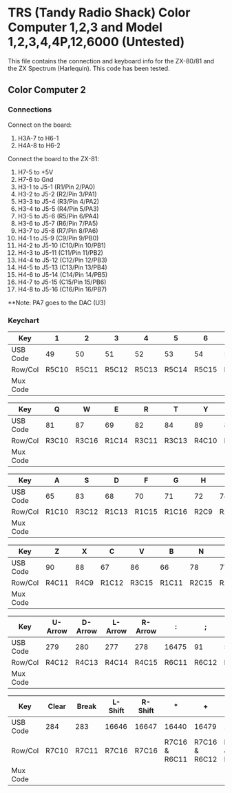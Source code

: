 
# TRS (Tandy Radio Shack) Color Computer 1,2,3 and Model 1,2,3,4,4P,12,6000 (Untested)
This file contains the connection and keyboard info for the ZX-80/81 and the ZX Spectrum (Harlequin). This code has been tested.

## Color Computer 2

### Connections
Connect on the board:
1. H3A-7 to H6-1
1. H4A-8 to H6-2

Connect the board to the ZX-81:
1. H7-5 to +5V
1. H7-6 to Gnd
1. H3-1 to J5-1 (R1/Pin 2/PA0)
1. H3-2 to J5-2 (R2/Pin 3/PA1)
1. H3-3 to J5-4 (R3/Pin 4/PA2)
1. H3-4 to J5-5 (R4/Pin 5/PA3)
1. H3-5 to J5-6 (R5/Pin 6/PA4)
1. H3-6 to J5-7 (R6/Pin 7/PA5)
1. H3-7 to J5-8 (R7/Pin 8/PA6)
1. H4-1 to J5-9 (C9/Pin 9/PB0)
1. H4-2 to J5-10 (C10/Pin 10/PB1)
1. H4-3 to J5-11 (C11/Pin 11/PB2)
1. H4-4 to J5-12 (C12/Pin 12/PB3)
1. H4-5 to J5-13 (C13/Pin 13/PB4)
1. H4-6 to J5-14 (C14/Pin 14/PB5)
1. H4-7 to J5-15 (C15/Pin 15/PB6)
1. H4-8 to J5-16 (C16/Pin 16/PB7)

**Note: PA7 goes to the DAC (U3)

### Keychart

| Key | 1 | 2 | 3 | 4 | 5 | 6 | 7 | 8 | 9 | 0 |
| - | - | - | - | - | - | - | - | - | - | - |
| USB Code| 49 | 50 | 51 | 52 | 53 | 54 | 55 | 56 | 57 | 48 | 
| Row/Col | R5C10 | R5C11 | R5C12 | R5C13 | R5C14 | R5C15 | R5C16 | R6C9 | R6C10 | R5C9 |
| Mux Code|  |   |  | |  |  |  |  |  |  |

| Key | Q | W | E | R | T | Y | U | I | O | P |
| - | - | - | - | - | - | - | - | - | - | - |
| USB Code| 81 | 87 | 69 | 82 | 84 | 89 | 85 | 73 | 79 | 80 | 
| Row/Col | R3C10 | R3C16 | R1C14 | R3C11 | R3C13 | R4C10 | R3C14 | R2C10 | R2C16 | R3C9 |
| Mux Code| |  | |   |  | | |  | | |

| Key | A | S | D | F | G | H | J | K | L | ENTER |
| - | - | - | - | - | - | - | - | - | - | - |
| USB Code| 65 | 83 | 68 | 70 | 71 | 72 | 74 | 75 | 76 | 286 | 
| Row/Col | R1C10 | R3C12 | R1C13 | R1C15 | R1C16 | R2C9 | R2C11 | R2C12 | R2C13 | R7C9 |
| Mux Code|  |   |   |   |   |  |   |    | |  |

| Key | Z | X | C | V | B | N | M | . | SPACE |
| - | - | - | - | - | - | - | - | - | - |
| USB Code| 90 | 88 | 67 | 86 | 66 | 78 | 77 | 61 | 287 |
| Row/Col | R4C11 | R4C9 | R1C12 | R3C15 | R1C11 | R2C15 | R2C14 | R6C15 | R4C16 |
| Mux Code|  | |  |  |  |  |  |  |  |

| Key | U-Arrow | D-Arrow | L-Arrow | R-Arrow | : | ; | , | - | . | / | 
| - | - | - | - | - | - | - | - | - | - | - |
| USB Code| 279 | 280 | 277 | 278 | 16475 | 91 | 59 | 60 | 61 | 62 | 
| Row/Col | R4C12 | R4C13 | R4C14 | R4C15 | R6C11 | R6C12 | R6C13 | R6C14 | R6C15 | R6C16 |
| Mux Code|  |  |  |  |  |  |  |  |  |  |

| Key | Clear | Break | L-Shift | R-Shift | * | + | < | = | > | ? | 
| - | - | - | - | - | - | - | - | - | - | - |
| USB Code| 284 | 283 | 16646 | 16647 | 16440 | 16479 | 16443 | 95 | 16445 | 16446 |
| Row/Col | R7C10 | R7C11 | R7C16 | R7C16 | R7C16 & R6C11 | R7C16 & R6C12 | R7C16 & R6C13 | R7C16 & R6C14 | R7C16 & R6C15 | R7C16 & R6C16 |
| Mux Code|  |  |  |  |  |  |  |  |  |  |
